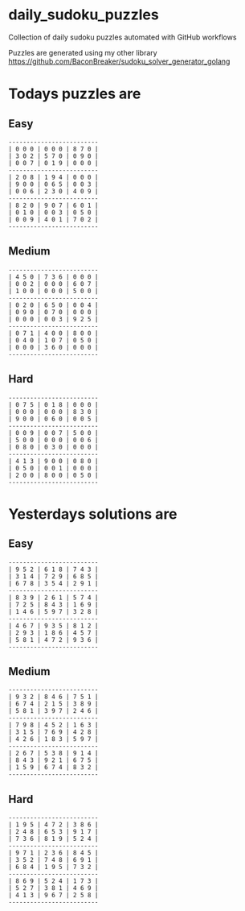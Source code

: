 
# daily_sudoku_puzzles 

Collection of daily sudoku puzzles automated with GitHub workflows 

Puzzles are generated using my other library https://github.com/BaconBreaker/sudoku_solver_generator_golang 
 

# Todays puzzles are 

## Easy 

```
-------------------------
| 0 0 0 | 0 0 0 | 8 7 0 | 
| 3 0 2 | 5 7 0 | 0 9 0 | 
| 0 0 7 | 0 1 9 | 0 0 0 | 
-------------------------
| 2 0 8 | 1 9 4 | 0 0 0 | 
| 9 0 0 | 0 6 5 | 0 0 3 | 
| 0 0 6 | 2 3 0 | 4 0 9 | 
-------------------------
| 8 2 0 | 9 0 7 | 6 0 1 | 
| 0 1 0 | 0 0 3 | 0 5 0 | 
| 0 0 9 | 4 0 1 | 7 0 2 | 
-------------------------
```
## Medium 

```
-------------------------
| 4 5 0 | 7 3 6 | 0 0 0 | 
| 0 0 2 | 0 0 0 | 6 0 7 | 
| 1 0 0 | 0 0 0 | 5 0 0 | 
-------------------------
| 0 2 0 | 6 5 0 | 0 0 4 | 
| 0 9 0 | 0 7 0 | 0 0 0 | 
| 0 0 0 | 0 0 3 | 9 2 5 | 
-------------------------
| 0 7 1 | 4 0 0 | 8 0 0 | 
| 0 4 0 | 1 0 7 | 0 5 0 | 
| 0 0 0 | 3 6 0 | 0 0 0 | 
-------------------------
```
## Hard 

```
-------------------------
| 0 7 5 | 0 1 8 | 0 0 0 | 
| 0 0 0 | 0 0 0 | 8 3 0 | 
| 9 0 0 | 0 6 0 | 0 0 5 | 
-------------------------
| 0 0 9 | 0 0 7 | 5 0 0 | 
| 5 0 0 | 0 0 0 | 0 0 6 | 
| 0 8 0 | 0 3 0 | 0 0 0 | 
-------------------------
| 4 1 3 | 9 0 0 | 0 8 0 | 
| 0 5 0 | 0 0 1 | 0 0 0 | 
| 2 0 0 | 8 0 0 | 0 5 0 | 
-------------------------
```
# Yesterdays solutions are 

## Easy 

```
-------------------------
| 9 5 2 | 6 1 8 | 7 4 3 | 
| 3 1 4 | 7 2 9 | 6 8 5 | 
| 6 7 8 | 3 5 4 | 2 9 1 | 
-------------------------
| 8 3 9 | 2 6 1 | 5 7 4 | 
| 7 2 5 | 8 4 3 | 1 6 9 | 
| 1 4 6 | 5 9 7 | 3 2 8 | 
-------------------------
| 4 6 7 | 9 3 5 | 8 1 2 | 
| 2 9 3 | 1 8 6 | 4 5 7 | 
| 5 8 1 | 4 7 2 | 9 3 6 | 
-------------------------
```
## Medium 

```
-------------------------
| 9 3 2 | 8 4 6 | 7 5 1 | 
| 6 7 4 | 2 1 5 | 3 8 9 | 
| 5 8 1 | 3 9 7 | 2 4 6 | 
-------------------------
| 7 9 8 | 4 5 2 | 1 6 3 | 
| 3 1 5 | 7 6 9 | 4 2 8 | 
| 4 2 6 | 1 8 3 | 5 9 7 | 
-------------------------
| 2 6 7 | 5 3 8 | 9 1 4 | 
| 8 4 3 | 9 2 1 | 6 7 5 | 
| 1 5 9 | 6 7 4 | 8 3 2 | 
-------------------------
```
## Hard 

```
-------------------------
| 1 9 5 | 4 7 2 | 3 8 6 | 
| 2 4 8 | 6 5 3 | 9 1 7 | 
| 7 3 6 | 8 1 9 | 5 2 4 | 
-------------------------
| 9 7 1 | 2 3 6 | 8 4 5 | 
| 3 5 2 | 7 4 8 | 6 9 1 | 
| 6 8 4 | 1 9 5 | 7 3 2 | 
-------------------------
| 8 6 9 | 5 2 4 | 1 7 3 | 
| 5 2 7 | 3 8 1 | 4 6 9 | 
| 4 1 3 | 9 6 7 | 2 5 8 | 
-------------------------
```
